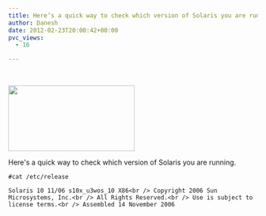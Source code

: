 ```yaml
---
title: Here’s a quick way to check which version of Solaris you are running.
author: Danesh
date: 2012-02-23T20:00:42+00:00
pvc_views:
  - 16

---
```

&nbsp;

<img loading="lazy" class="alignnone  wp-image-2387" title="solaris logo" src="/wp-content/uploads/2012/02/solaris-logo.png" alt="" width="255" height="133" /> 

Here's a quick way to check which version of Solaris you are running.

`#cat /etc/release`

`Solaris 10 11/06 s10x_u3wos_10 X86<br />
Copyright 2006 Sun Microsystems, Inc.<br />
All Rights Reserved.<br />
Use is subject to license terms.<br />
Assembled 14 November 2006`